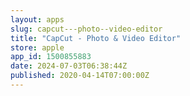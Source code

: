 ```yaml
---
layout: apps
slug: capcut---photo--video-editor
title: "CapCut - Photo & Video Editor"
store: apple
app_id: 1500855883
date: 2024-07-03T06:38:44Z
published: 2020-04-14T07:00:00Z
---
```

